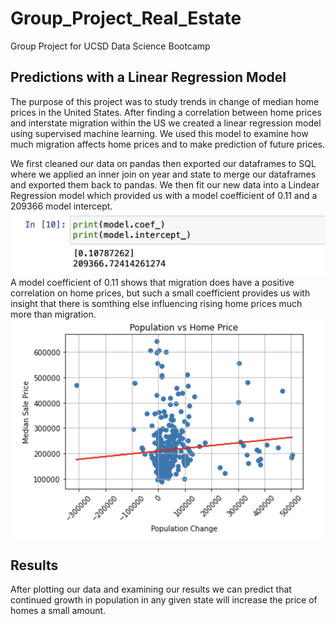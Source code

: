 # Group_Project_Real_Estate
Group Project for UCSD Data Science Bootcamp
## Predictions with a Linear Regression Model
The purpose of this project was to study trends in change of median home prices in the United States. After finding a correlation between home prices and interstate migration within the US we created a linear regression model using supervised machine learning. We used this model to examine how much migration affects home prices and to make prediction of future prices.

We first cleaned our data on pandas then exported our dataframes to SQL where we applied an inner join on year and state to merge our dataframes and exported them back to pandas. We then fit our new data into a Lindear Regression model which provided us with a model coefficient of 0.11 and a 209366 model intercept. 
![](../Resources/Model_coef.png)
A model coefficient of 0.11 shows that migration does have a positive correlation on home prices, but such a small coefficient provides us with insight that there is somthing else influencing rising home prices much more than migration.
![](../Resources/Linear_Regression_Graph.png)

## Results
After plotting our data and examining our results we can predict that continued growth in population in any given state will increase the price of homes a small amount.